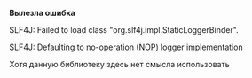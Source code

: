 **Вылезла ошибка**

SLF4J: Failed to load class "org.slf4j.impl.StaticLoggerBinder".

SLF4J: Defaulting to no-operation (NOP) logger implementation

Хотя данную библиотеку здесь нет смысла использовать
